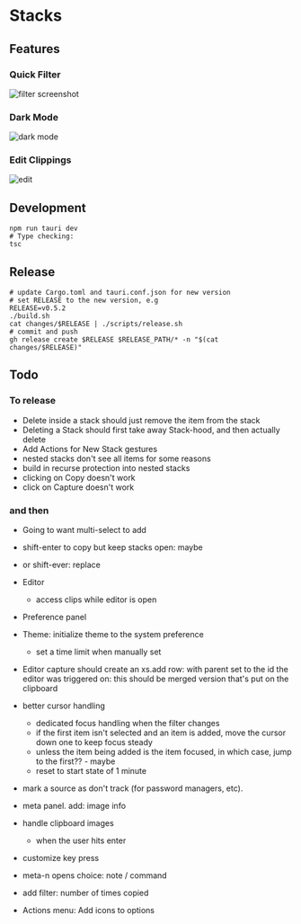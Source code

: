 # Stacks

## Features

### Quick Filter

![filter screenshot](./docs/screenshots/filter.webp)

### Dark Mode

![dark mode](./docs/screenshots/dark-mode.webp)

### Edit Clippings

![edit](./docs/screenshots/edit.webp)

## Development

```
npm run tauri dev
# Type checking:
tsc
```

## Release

```
# update Cargo.toml and tauri.conf.json for new version
# set RELEASE to the new version, e.g
RELEASE=v0.5.2
./build.sh
cat changes/$RELEASE | ./scripts/release.sh
# commit and push
gh release create $RELEASE $RELEASE_PATH/* -n "$(cat changes/$RELEASE)"
```

## Todo


### To release

- Delete inside a stack should just remove the item from the stack
- Deleting a Stack should first take away Stack-hood, and then actually delete
- Add Actions for New Stack gestures
- nested stacks don't see all items for some reasons
- build in recurse protection into nested stacks
- clicking on Copy doesn't work
- click on Capture doesn't work


### and then

- Going to want multi-select to add

- shift-enter to copy but keep stacks open: maybe
- or shift-ever: replace

- Editor
    - access clips while editor is open

- Preference panel

- Theme: initialize theme to the system preference
    - set a time limit when manually set

- Editor capture should create an xs.add row: with parent set to the id the
  editor was triggered on: this should be merged version that's put on the
  clipboard

- better cursor handling
    - dedicated focus handling when the filter changes
    - if the first item isn't selected and an item is added, move the cursor
      down one to keep focus steady
    - unless the item being added is the item focused, in which case, jump to
      the first?? - maybe
    - reset to start state of 1 minute

- mark a source as don't track (for password managers, etc).

- meta panel. add: image info

- handle clipboard images
    - when the user hits enter

- customize key press
- meta-n opens choice: note / command
- add filter: number of times copied

- Actions menu: Add icons to options
